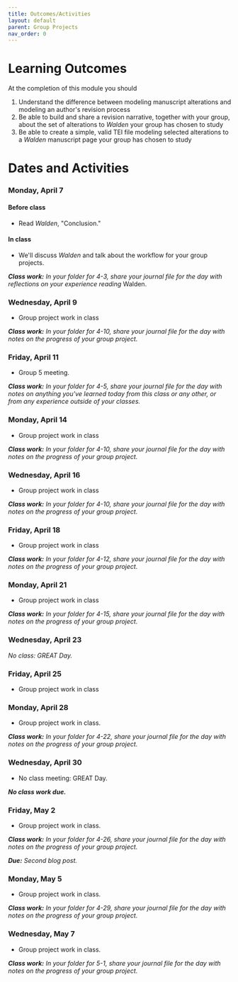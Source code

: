 ```yaml
---
title: Outcomes/Activities
layout: default
parent: Group Projects
nav_order: 0
---
```


# Learning Outcomes

At the completion of this module you should

1. Understand the difference between modeling manuscript alterations and modeling an author's revision process
2. Be able to build and share a revision narrative, together with your group, about the set of alterations to *Walden* your group has chosen to study
3. Be able to create a simple, valid TEI file modeling selected alterations to a *Walden* manuscript page your group has chosen to study

# Dates and Activities

### Monday, April 7

#### Before class

- Read *Walden*, "Conclusion."

#### In class

- We'll discuss *Walden* and talk about the workflow for your group projects.

***Class work:*** *In your folder for 4-3, share your journal file for the day with reflections on your experience reading* Walden.

### Wednesday, April 9

- Group project work in class

***Class work:*** *In your folder for 4-10, share your journal file for the day with notes on the progress of your group project.*

### Friday, April 11

- Group 5 meeting.

***Class work:*** *In your folder for 4-5, share your journal file for the day with notes on anything you've learned today from this class or any other, or from any experience outside of your classes.*

### Monday, April 14

- Group project work in class

***Class work:*** *In your folder for 4-10, share your journal file for the day with notes on the progress of your group project.*

### Wednesday, April 16

- Group project work in class

***Class work:*** *In your folder for 4-10, share your journal file for the day with notes on the progress of your group project.*

### Friday, April 18

- Group project work in class

***Class work:*** *In your folder for 4-12, share your journal file for the day with notes on the progress of your group project.*

### Monday, April 21

- Group project work in class

***Class work:*** *In your folder for 4-15, share your journal file for the day with notes on the progress of your group project.*

### Wednesday, April 23

*No class: GREAT Day.*

### Friday, April 25

- Group project work in class

### Monday, April 28

- Group project work in class.

***Class work:*** *In your folder for 4-22, share your journal file for the day with notes on the progress of your group project.*

### Wednesday, April 30

- No class meeting: GREAT Day.

***No class work due.***

### Friday, May 2

- Group project work in class.

***Class work:*** *In your folder for 4-26, share your journal file for the day with notes on the progress of your group project.*

***Due:*** *Second blog post.*

### Monday, May 5

- Group project work in class.

***Class work:*** *In your folder for 4-29, share your journal file for the day with notes on the progress of your group project.*

### Wednesday, May 7

- Group project work in class.

***Class work:*** *In your folder for 5-1, share your journal file for the day with notes on the progress of your group project.*